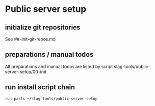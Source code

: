 # Public server setup

## initialize git repositories
See ##-init-git-repos.md

## preparations / manual todos
All preparations and manual todos are listed by script slag-tools/public-server-setup/00-init

## run install script chain
    run-parts ~/slag-tools/public-server-setup
